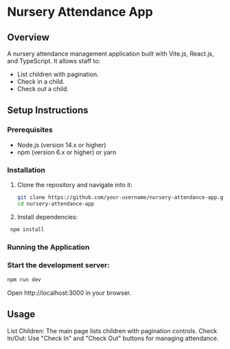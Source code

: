 # Nursery Attendance App

## Overview

A nursery attendance management application built with Vite.js, React.js, and TypeScript. It allows staff to:
- List children with pagination.
- Check in a child.
- Check out a child.

## Setup Instructions

### Prerequisites
- Node.js (version 14.x or higher)
- npm (version 6.x or higher) or yarn

### Installation
1. Clone the repository and navigate into it:
   ```sh
   git clone https://github.com/your-username/nursery-attendance-app.git
   cd nursery-attendance-app

2. Install dependencies:

```sh
 npm install
```
### Running the Application

### Start the development server:
```sh
npm run dev
```
Open http://localhost:3000 in your browser.


## Usage
List Children: The main page lists children with pagination controls.
Check In/Out: Use "Check In" and "Check Out" buttons for managing attendance.




